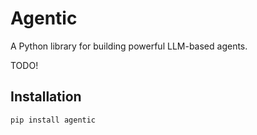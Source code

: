 # Agentic

A Python library for building powerful LLM-based agents.

TODO!

## Installation

```bash
pip install agentic
```

